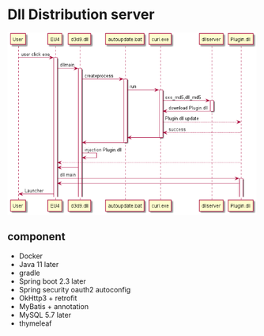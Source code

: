 # Dll Distribution server
 
 ![img1](./README.img1.png)
 
 ## component
  - Docker
  - Java 11 later
  - gradle
  - Spring boot 2.3 later
  - Spring security oauth2 autoconfig
  - OkHttp3 + retrofit
  - MyBatis + annotation
  - MySQL 5.7 later
  - thymeleaf
